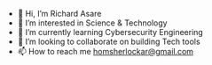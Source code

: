 - 👋 Hi, I’m Richard Asare
- 👀 I’m interested in Science & Technology
- 🌱 I’m currently learning Cybersecurity Engineering
- 💞️ I’m looking to collaborate on building Tech tools 
- 📫 How to reach me homsherlockar@gmail.com

<!---
AsareR4/AsareR4 is a ✨ special ✨ repository because its `README.md` (this file) appears on your GitHub profile.
You can click the Preview link to take a look at your changes.
--->
